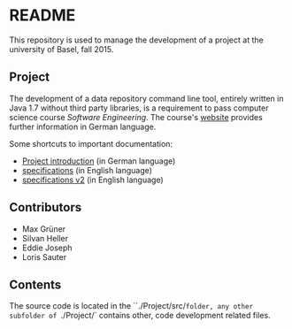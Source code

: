 README
==========

This repository is used to manage the development of a project at the university of Basel, fall 2015.

Project
---------

The development of a data repository command line tool, entirely written in Java 1.7 without third party libraries, is a requirement to pass computer science course
*Software Engineering*. The course's [website](http://http://informatik.unibas.ch/hs2015/software-engineering/) provides further information in German language.

Some shortcuts to important documentation:

* [Project introduction](http://informatik.unibas.ch/fileadmin/Lectures/HS2015/software-engineering/SoftwareProjekt.pdf) (in German language)
* [specifications](http://informatik.unibas.ch/fileadmin/Lectures/HS2015/software-engineering/specifications.pdf) (in English language)
* [specifications v2](http://informatik.unibas.ch/fileadmin/Lectures/HS2015/software-engineering/specifications2.pdf) (in English language)

Contributors
-----------

* Max Grüner
* Silvan Heller
* Eddie Joseph
* Loris Sauter

Contents
-----------

The source code is located in the ``./Project/src/`folder, any other subfolder of `./Project/` contains other, code development related files.